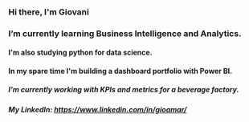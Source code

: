 ### Hi there, I'm Giovani
### I’m currently learning Business Intelligence and Analytics.
#### I'm also studying python for data science.
#### In my spare time I'm building a dashboard portfolio with Power BI.
##### I’m currently working with KPIs and metrics for a beverage factory.
##### My LinkedIn: https://www.linkedin.com/in/gioamar/

